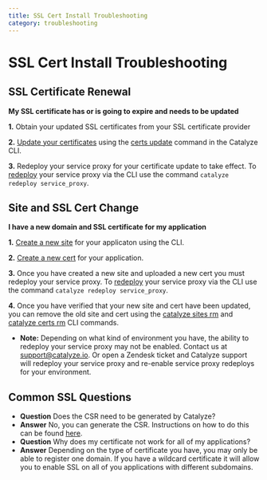 ```yaml
---
title: SSL Cert Install Troubleshooting
category: troubleshooting
---
```


# SSL Cert Install Troubleshooting

## SSL Certificate Renewal
**My SSL certificate has or is going to expire and needs to be updated**

**1.**  Obtain your updated SSL certificates from your SSL certificate provider

**2.** [Update your certificates](https://resources.catalyze.io/stratum/articles/guides/self-service-SSL/) using the [certs update](https://resources.catalyze.io/paas/paas-cli-reference/certs/#certs-update) command in the Catalyze CLI.

**3.** Redeploy your service proxy for your certificate update to take effect. To [redeploy](/paas/paas-cli-reference#redeploy) your service proxy via the CLI use the command `catalyze redeploy service_proxy`.

## Site and SSL Cert Change

**I have a new domain and SSL certificate for my application**

**1.** [Create a new site](https://resources.catalyze.io/paas/paas-cli-reference/#sites-create) for your applicaton using the CLI. 

**2.** [Create a new cert](https://resources.catalyze.io/paas/paas-cli-reference/#certs-create) for your application.

**3.** Once you have created a new site and uploaded a new cert you must redeploy your service proxy. To [redeploy](/paas/paas-cli-reference#redeploy) your service proxy via the CLI use the command `catalyze redeploy service_proxy`.

**4.** Once you have verified that your new site and cert have been updated, you can remove the old site and cert using the [catalyze sites rm](https://resources.catalyze.io/paas/paas-cli-reference/#sites-rm) and [catalyze certs rm](https://resources.catalyze.io/paas/paas-cli-reference/#certs-rm) CLI commands.

- **Note:** Depending on what kind of environment you have, the ability to redeploy your service proxy may not be enabled. Contact us at [support@catalyze.io](mailto:support@catalyze.io). Or open a Zendesk ticket and Catalyze support will redeploy your service proxy and re-enable service proxy redeploys for your environment.

## Common SSL Questions

- **Question** Does the CSR need to be generated by Catalyze?
- **Answer** No, you can generate the CSR. Instructions on how to do this can be found [here](https://www.namecheap.com/support/knowledgebase/article.aspx/9446/0/apache-opensslmodsslnginx).
- **Question** Why does my certificate not work for all of my applications?
- **Answer** Depending on the type of certificate you have, you may only be able to register one domain.  If you have a wildcard certificate it will allow you to enable SSL on all of you applications with different subdomains.